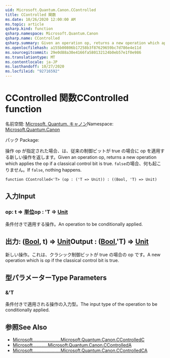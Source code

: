```yaml
---
uid: Microsoft.Quantum.Canon.CControlled
title: CControlled 関数
ms.date: 10/26/2020 12:00:00 AM
ms.topic: article
qsharp.kind: function
qsharp.namespace: Microsoft.Quantum.Canon
qsharp.name: CControlled
qsharp.summary: Given an operation op, returns a new operation which applies the op if a classical control bit is true. If `false`, nothing happens.
ms.openlocfilehash: a155b00806b17258b3f87629659bc7d786e4e11d
ms.sourcegitcommit: 29e0d88a30e4166fa580132124b0eb57e1f0e986
ms.translationtype: MT
ms.contentlocale: ja-JP
ms.lasthandoff: 10/27/2020
ms.locfileid: "92716592"
---
```

# <a name="ccontrolled-function"></a><span data-ttu-id="daa00-102">CControlled 関数</span><span class="sxs-lookup"><span data-stu-id="daa00-102">CControlled function</span></span>

<span data-ttu-id="daa00-103">名前空間: [Microsoft. Quantum. キャノン](xref:Microsoft.Quantum.Canon)</span><span class="sxs-lookup"><span data-stu-id="daa00-103">Namespace: [Microsoft.Quantum.Canon](xref:Microsoft.Quantum.Canon)</span></span>

<span data-ttu-id="daa00-104">パック [](https://nuget.org/packages/)</span><span class="sxs-lookup"><span data-stu-id="daa00-104">Package: [](https://nuget.org/packages/)</span></span>


<span data-ttu-id="daa00-105">操作 op が指定された場合、は、従来の制御ビットが true の場合に op を適用する新しい操作を返します。</span><span class="sxs-lookup"><span data-stu-id="daa00-105">Given an operation op, returns a new operation which applies the op if a classical control bit is true.</span></span> <span data-ttu-id="daa00-106">`false`の場合、何も起こりません。</span><span class="sxs-lookup"><span data-stu-id="daa00-106">If `false`, nothing happens.</span></span>

```qsharp
function CControlled<'T> (op : ('T => Unit)) : ((Bool, 'T) => Unit)
```


## <a name="input"></a><span data-ttu-id="daa00-107">入力</span><span class="sxs-lookup"><span data-stu-id="daa00-107">Input</span></span>

### <a name="op--t--unit"></a><span data-ttu-id="daa00-108">op: t => [単位](xref:microsoft.quantum.lang-ref.unit)</span><span class="sxs-lookup"><span data-stu-id="daa00-108">op : 'T => [Unit](xref:microsoft.quantum.lang-ref.unit)</span></span> 

<span data-ttu-id="daa00-109">条件付きで適用する操作。</span><span class="sxs-lookup"><span data-stu-id="daa00-109">An operation to be conditionally applied.</span></span>



## <a name="output--boolt--unit"></a><span data-ttu-id="daa00-110">出力: ([Bool](xref:microsoft.quantum.lang-ref.bool), t) => [Unit](xref:microsoft.quantum.lang-ref.unit)</span><span class="sxs-lookup"><span data-stu-id="daa00-110">Output : ([Bool](xref:microsoft.quantum.lang-ref.bool),'T) => [Unit](xref:microsoft.quantum.lang-ref.unit)</span></span> 

<span data-ttu-id="daa00-111">新しい操作。これは、クラシック制御ビットが true の場合の op です。</span><span class="sxs-lookup"><span data-stu-id="daa00-111">A new operation which is op if the classical control bit is true.</span></span>

## <a name="type-parameters"></a><span data-ttu-id="daa00-112">型パラメーター</span><span class="sxs-lookup"><span data-stu-id="daa00-112">Type Parameters</span></span>

### <a name="t"></a><span data-ttu-id="daa00-113">&</span><span class="sxs-lookup"><span data-stu-id="daa00-113">'T</span></span>

<span data-ttu-id="daa00-114">条件付きで適用される操作の入力型。</span><span class="sxs-lookup"><span data-stu-id="daa00-114">The input type of the operation to be conditionally applied.</span></span>

## <a name="see-also"></a><span data-ttu-id="daa00-115">参照</span><span class="sxs-lookup"><span data-stu-id="daa00-115">See Also</span></span>

- [<span data-ttu-id="daa00-116">Microsoft......................</span><span class="sxs-lookup"><span data-stu-id="daa00-116">Microsoft.Quantum.Canon.CControlledC</span></span>](xref:Microsoft.Quantum.Canon.CControlledC)
- [<span data-ttu-id="daa00-117">Microsoft............</span><span class="sxs-lookup"><span data-stu-id="daa00-117">Microsoft.Quantum.Canon.CControlledA</span></span>](xref:Microsoft.Quantum.Canon.CControlledA)
- [<span data-ttu-id="daa00-118">Microsoft......................</span><span class="sxs-lookup"><span data-stu-id="daa00-118">Microsoft.Quantum.Canon.CControlledCA</span></span>](xref:Microsoft.Quantum.Canon.CControlledCA)